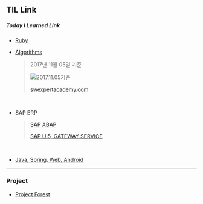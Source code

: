 ## TIL Link

##### Today I Learned Link

- [Ruby](https://github.com/solwish/TIL/tree/one/Ruby)



- [Algorithms](https://github.com/solwish/TIL/tree/one/Algorithms/SWTest/src/swExpert)

  > 2017년 11월 05일 기준
  >
  > ![2017.11.05기준](http://blogfiles.naver.net/MjAxNzExMDVfOTYg/MDAxNTA5ODQ2MzMzNjE1.TOHG2iQKWqprk83UDFROS-aDNqGykXAafsvrMu5ms3cg.4rbcQIkiORQ4Ve3DemlcsXsVaMggWj1bcnqmWY3PQeYg.PNG.solwish/image.png)
  >
  > [swexpertacademy.com](https://www.swexpertacademy.com/main/main.do) 


<br>


- SAP ERP

  >[SAP ABAP](https://github.com/solwish/TIL/tree/one/abap)
  >
  >[SAP UI5, GATEWAY SERVICE](https://github.com/solwish/TIL/tree/one/SAP%20UI5)

  ​

- [Java, Spring, Web, Android](https://github.com/solwish/TIL/tree/one/Programming)


------

### Project

- [Project Forest](https://github.com/solwish/TIL/tree/one/Programming/springworkspace/Forest) 